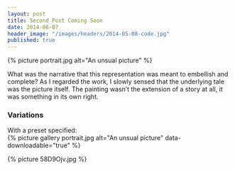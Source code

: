 ```yaml
---
layout: post
title: Second Post Coming Soon
date: 2014-06-07
header_image: "/images/headers/2014-05-08-code.jpg"
published: true
---
```


{% picture portrait.jpg alt="An unsual picture" %}

What was the narrative that this representation was meant to embellish and complete? As I regarded the work, I slowly sensed that the underlying tale was the picture itself. The painting wasn’t the extension of a story at all, it was something in its own right.

### Variations

With a preset specified:  
{% picture gallery portrait.jpg alt="An unsual picture" data-downloadable="true" %}

{% picture 58D9Ojv.jpg %}